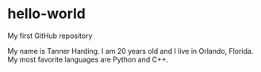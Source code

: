 # hello-world
My first GitHub repository

My name is Tanner Harding. I am 20 years old and I live in Orlando, Florida.
My most favorite languages are Python and C++.
